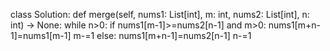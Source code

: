 class Solution:
    def merge(self, nums1: List[int], m: int, nums2: List[int], n: int) -> None:
       while n>0:
           if nums1[m-1]>=nums2[n-1] and m>0:
               nums1[m+n-1]=nums1[m-1]
               m-=1
           else:
               nums1[m+n-1]=nums2[n-1]
               n-=1    
